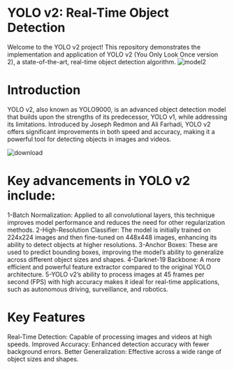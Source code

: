 # YOLO v2: Real-Time Object Detection
Welcome to the YOLO v2 project! This repository demonstrates the implementation and application of YOLO v2 (You Only Look Once version 2), a state-of-the-art, real-time object detection algorithm.
![model2](https://github.com/Arash7662536/YOLO-v2-You-Only-Look-Once-version-2-/assets/129587820/77ed957e-b0f9-4d8b-a2c2-59c49319c656)

# Introduction
YOLO v2, also known as YOLO9000, is an advanced object detection model that builds upon the strengths of its predecessor, YOLO v1, while addressing its limitations. Introduced by Joseph Redmon and Ali Farhadi, YOLO v2 offers significant improvements in both speed and accuracy, making it a powerful tool for detecting objects in images and videos.


![download](https://github.com/Arash7662536/YOLO-v2-You-Only-Look-Once-version-2-/assets/129587820/c8599a52-c236-44a2-a2b6-6ff3dd2ba8c1)

# Key advancements in YOLO v2 include:

1-Batch Normalization: Applied to all convolutional layers, this technique improves model performance and reduces the need for other regularization methods.
2-High-Resolution Classifier: The model is initially trained on 224x224 images and then fine-tuned on 448x448 images, enhancing its ability to detect objects at higher resolutions.
3-Anchor Boxes: These are used to predict bounding boxes, improving the model’s ability to generalize across different object sizes and shapes.
4-Darknet-19 Backbone: A more efficient and powerful feature extractor compared to the original YOLO architecture.
5-YOLO v2’s ability to process images at 45 frames per second (FPS) with high accuracy makes it ideal for real-time applications, such as autonomous driving, surveillance, and robotics.

# Key Features
Real-Time Detection: Capable of processing images and videos at high speeds.
Improved Accuracy: Enhanced detection accuracy with fewer background errors.
Better Generalization: Effective across a wide range of object sizes and shapes.
